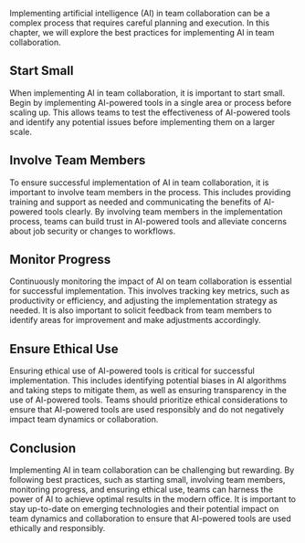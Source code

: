
Implementing artificial intelligence (AI) in team collaboration can be a complex process that requires careful planning and execution. In this chapter, we will explore the best practices for implementing AI in team collaboration.

Start Small
-----------

When implementing AI in team collaboration, it is important to start small. Begin by implementing AI-powered tools in a single area or process before scaling up. This allows teams to test the effectiveness of AI-powered tools and identify any potential issues before implementing them on a larger scale.

Involve Team Members
--------------------

To ensure successful implementation of AI in team collaboration, it is important to involve team members in the process. This includes providing training and support as needed and communicating the benefits of AI-powered tools clearly. By involving team members in the implementation process, teams can build trust in AI-powered tools and alleviate concerns about job security or changes to workflows.

Monitor Progress
----------------

Continuously monitoring the impact of AI on team collaboration is essential for successful implementation. This involves tracking key metrics, such as productivity or efficiency, and adjusting the implementation strategy as needed. It is also important to solicit feedback from team members to identify areas for improvement and make adjustments accordingly.

Ensure Ethical Use
------------------

Ensuring ethical use of AI-powered tools is critical for successful implementation. This includes identifying potential biases in AI algorithms and taking steps to mitigate them, as well as ensuring transparency in the use of AI-powered tools. Teams should prioritize ethical considerations to ensure that AI-powered tools are used responsibly and do not negatively impact team dynamics or collaboration.

Conclusion
----------

Implementing AI in team collaboration can be challenging but rewarding. By following best practices, such as starting small, involving team members, monitoring progress, and ensuring ethical use, teams can harness the power of AI to achieve optimal results in the modern office. It is important to stay up-to-date on emerging technologies and their potential impact on team dynamics and collaboration to ensure that AI-powered tools are used ethically and responsibly.
